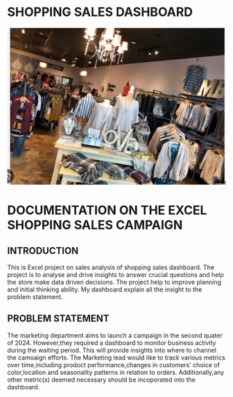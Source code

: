 # SHOPPING SALES DASHBOARD

![](https://github.com/akpanmary46/Shopping-sales-dashboard/blob/main/shopping%20Sales%20Image.png)

# DOCUMENTATION ON THE EXCEL SHOPPING SALES CAMPAIGN 

## INTRODUCTION
   This is Excel project on sales analysis of shopping sales dashboard. The project is to analyse and drive insights to answer  crucial questions and help the store make data driven decisions. The project help to improve planning and initial thinking ability. My dashboard explain all the insight to the problem statement.

## PROBLEM STATEMENT
   The marketing department aims to launch a campaign in the second quater of 2024. However,they required a dashboard to monitor business activity during the waiting period. This will provide insights into where to channel the camoaign efforts. The Marketing lead would like to track various metrics over time,including prodoct performance,changes in customers' choice of color,location and seasonality patterns in relation to orders. Additionally,any other metric(s) deemed necessary should be incoporated into the dashboard.

   
  
